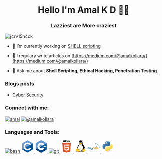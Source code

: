 <h1 align="center">Hello I'm Amal K D 👨‍💻</h1> 

<h3 align="center">Lazziest are More craziest</h3>


<p align="left"> <img src="https://komarev.com/ghpvc/?username=j4rv15h4ck&label=Profile%20views&color=008ae6&style=flat-square" alt="j4rv15h4ck" /> </p>



- 🔭 I’m currently working on [SHELL scripting](https:linkgithub)
 
- 📝 I regulary write articles on [https://medium.com/@amalkollara/](https://medium.com/@amalkollara/)

- 💬 Ask me about **Shell Scripting, Ethical Hacking, Penetration Testing**
 

### Blogs posts
<!-- BLOG-POST-LIST:START -->
- [Cyber Security](https://medium.com/@amalkollara/introduction-to-cyber-security-43a561d142bb)
<!-- BLOG-POST-LIST:END -->

<h3 align="left">Connect with me:</h3>
<p align="left">
<a href="https://www.linkedin.com/in/amalkollara/" target="blank"><img align="center" src="https://cdn.jsdelivr.net/npm/simple-icons@3.0.1/icons/linkedin.svg" alt="amal" height="30" width="40" /></a>
<a href="https://medium.com/@amalkollara/" target="blank"><img align="center" src="https://cdn.jsdelivr.net/npm/simple-icons@3.0.1/icons/medium.svg" alt="@amalkollara" height="30" width="40" /></a>
</p>

<h3 align="left">Languages and Tools:</h3>
<p align="left"> <a href="https://www.gnu.org/software/bash/" target="_blank"> <img src="https://www.vectorlogo.zone/logos/gnu_bash/gnu_bash-icon.svg" alt="bash" width="40" height="40"/> </a> <a href="https://www.cprogramming.com/" target="_blank"> <img src="https://raw.githubusercontent.com/devicons/devicon/master/icons/c/c-original.svg" alt="c" width="40" height="40"/> </a> <a href="https://www.w3schools.com/cpp/" target="_blank"> <img src="https://raw.githubusercontent.com/devicons/devicon/master/icons/cplusplus/cplusplus-original.svg" alt="cplusplus" width="40" height="40"/> </a> <a href="https://git-scm.com/" target="_blank"> <img src="https://www.vectorlogo.zone/logos/git-scm/git-scm-icon.svg" alt="git" width="40" height="40"/> </a> <a href="https://www.w3.org/html/" target="_blank"> <img src="https://raw.githubusercontent.com/devicons/devicon/master/icons/html5/html5-original-wordmark.svg" alt="html5" width="40" height="40"/> </a> <a href="https://www.linux.org/" target="_blank"> <img src="https://raw.githubusercontent.com/devicons/devicon/master/icons/linux/linux-original.svg" alt="linux" width="40" height="40"/> </a> <a href="https://www.mysql.com/" target="_blank"> <img src="https://raw.githubusercontent.com/devicons/devicon/master/icons/mysql/mysql-original-wordmark.svg" alt="mysql" width="40" height="40"/> </a> <a href="https://www.python.org" target="_blank"> <img src="https://raw.githubusercontent.com/devicons/devicon/master/icons/python/python-original.svg" alt="python" width="40" height="40"/> </a> </p>
